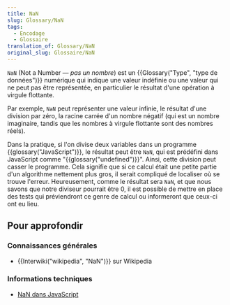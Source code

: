 ```yaml
---
title: NaN
slug: Glossary/NaN
tags:
  - Encodage
  - Glossaire
translation_of: Glossary/NaN
original_slug: Glossaire/NaN
---
```

<p><code>NaN</code> (Not a Number — <em>pas un nombre</em>) est un {{Glossary("Type", "type de données")}} numérique qui indique une valeur indéfinie ou une valeur qui ne peut pas être représentée, en particulier le résultat d'une opération à virgule flottante.</p>

<p>Par exemple, <code>NaN</code> peut représenter une valeur infinie, le résultat d'une division par zéro, la racine carrée d'un nombre négatif (qui est un nombre imaginaire, tandis que les nombres à virgule flottante sont des nombres réels).</p>

<p>Dans la pratique, si l'on divise deux variables dans un programme {{glossary("JavaScript")}}, le résultat peut être <code>NaN</code>, qui est prédéfini dans JavaScript comme "{{glossary("undefined")}}". Ainsi, cette division peut casser le programme. Cela signifie que si ce calcul était une petite partie d'un algorithme nettement plus gros, il serait compliqué de localiser où se trouve l'erreur. Heureusement, comme le résultat sera <code>NaN</code>, et que nous savons que notre diviseur pourrait être 0, il est possible de mettre en place des tests qui préviendront ce genre de calcul ou informeront que ceux-ci ont eu lieu.</p>

<h2 id="Pour_approfondir">Pour approfondir</h2>

<h3 id="Connaissances_générales">Connaissances générales</h3>

<ul>
 <li>{{Interwiki("wikipedia", "NaN")}} sur Wikipedia</li>
</ul>

<h3 id="Informations_techniques">Informations techniques</h3>

<ul>
 <li><a href="/fr/docs/Web/JavaScript/Reference/Objets_globaux/NaN">NaN dans JavaScript</a></li>
</ul>
